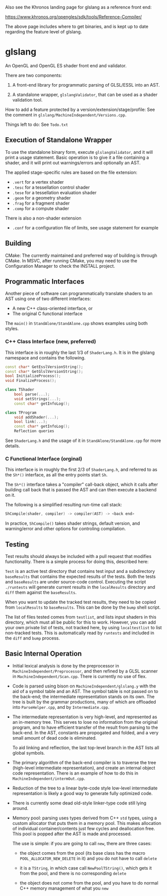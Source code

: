 Also see the Khronos landing page for glslang as a reference front end:

https://www.khronos.org/opengles/sdk/tools/Reference-Compiler/

The above page includes where to get binaries, and is kept up to date
regarding the feature level of glslang.

glslang
=======

An OpenGL and OpenGL ES shader front end and validator.

There are two components:

1. A front-end library for programmatic parsing of GLSL/ESSL into an AST.

2. A standalone wrapper, `glslangValidator`, that can be used as a shader
   validation tool.

How to add a feature protected by a version/extension/stage/profile:  See the
comment in `glslang/MachineIndependent/Versions.cpp`.

Things left to do:  See `Todo.txt`

Execution of Standalone Wrapper
-------------------------------

To use the standalone binary form, execute `glslangValidator`, and it will print
a usage statement.  Basic operation is to give it a file containing a shader,
and it will print out warnings/errors and optionally an AST.

The applied stage-specific rules are based on the file extension:
* `.vert` for a vertex shader
* `.tesc` for a tessellation control shader
* `.tese` for a tessellation evaluation shader
* `.geom` for a geometry shader
* `.frag` for a fragment shader
* `.comp` for a compute shader

There is also a non-shader extension
* `.conf` for a configuration file of limits, see usage statement for example

Building
--------

CMake: The currently maintained and preferred way of building is through CMake.
In MSVC, after running CMake, you may need to use the Configuration Manager to
check the INSTALL project.

Programmatic Interfaces
-----------------------

Another piece of software can programmatically translate shaders to an AST
using one of two different interfaces:
* A new C++ class-oriented interface, or
* The original C functional interface

The `main()` in `StandAlone/StandAlone.cpp` shows examples using both styles.

### C++ Class Interface (new, preferred)

This interface is in roughly the last 1/3 of `ShaderLang.h`.  It is in the
glslang namespace and contains the following.

```cxx
const char* GetEsslVersionString();
const char* GetGlslVersionString();
bool InitializeProcess();
void FinalizeProcess();

class TShader
    bool parse(...);
    void setStrings(...);
    const char* getInfoLog();

class TProgram
    void addShader(...);
    bool link(...);
    const char* getInfoLog();
    Reflection queries
```

See `ShaderLang.h` and the usage of it in `StandAlone/StandAlone.cpp` for more
details.

### C Functional Interface (orginal)

This interface is in roughly the first 2/3 of `ShaderLang.h`, and referred to
as the `Sh*()` interface, as all the entry points start `Sh`.

The `Sh*()` interface takes a "compiler" call-back object, which it calls after
building call back that is passed the AST and can then execute a backend on it.

The following is a simplified resulting run-time call stack:

```c
ShCompile(shader, compiler) -> compiler(AST) -> <back end>
```

In practice, `ShCompile()` takes shader strings, default version, and
warning/error and other options for controling compilation.

Testing
-------

Test results should always be included with a pull request that modifies
functionality. There is a simple process for doing this, described here:

`Test` is an active test directory that contains test input and a
subdirectory `baseResults` that contains the expected results of the
tests.  Both the tests and `baseResults` are under source-code control.
Executing the script `./runtests` will generate current results in
the `localResults` directory and `diff` them against the `baseResults`.

When you want to update the tracked test results, they need to be
copied from `localResults` to `baseResults`.  This can be done by
the `bump` shell script.

The list of files tested comes from `testlist`, and lists input shaders
in this directory, which must all be public for this to work.  However,
you can add your own private list of tests, not tracked here, by using
`localtestlist` to list non-tracked tests.  This is automatically read
by `runtests` and included in the `diff` and `bump` process.

Basic Internal Operation
------------------------

* Initial lexical analysis is done by the preprocessor in
  `MachineIndependent/Preprocessor`, and then refined by a GLSL scanner
  in `MachineIndependent/Scan.cpp`.  There is currently no use of flex.

* Code is parsed using bison on `MachineIndependent/glslang.y` with the
  aid of a symbol table and an AST.  The symbol table is not passed on to
  the back-end; the intermediate representation stands on its own.
  The tree is built by the grammar productions, many of which are
  offloaded into `ParseHelper.cpp`, and by `Intermediate.cpp`.

* The intermediate representation is very high-level, and represented
  as an in-memory tree.   This serves to lose no information from the
  original program, and to have efficient transfer of the result from
  parsing to the back-end.  In the AST, constants are propogated and
  folded, and a very small amount of dead code is eliminated.

  To aid linking and reflection, the last top-level branch in the AST
  lists all global symbols.

* The primary algorithm of the back-end compiler is to traverse the
  tree (high-level intermediate representation), and create an internal
  object code representation.  There is an example of how to do this
  in `MachineIndependent/intermOut.cpp`.

* Reduction of the tree to a linear byte-code style low-level intermediate
  representation is likely a good way to generate fully optimized code.

* There is currently some dead old-style linker-type code still lying around.

* Memory pool: parsing uses types derived from C++ `std` types, using a
  custom allocator that puts them in a memory pool.  This makes allocation
  of individual container/contents just few cycles and deallocation free.
  This pool is popped after the AST is made and processed.

  The use is simple: if you are going to call `new`, there are three cases:

  - the object comes from the pool (its base class has the macro
    `POOL_ALLOCATOR_NEW_DELETE` in it) and you do not have to call `delete`

  - it is a `TString`, in which case call `NewPoolTString()`, which gets
    it from the pool, and there is no corresponding `delete`

  - the object does not come from the pool, and you have to do normal
    C++ memory management of what you `new`
